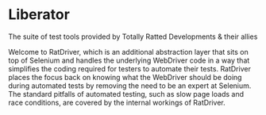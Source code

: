 # Liberator
The suite of test tools provided by Totally Ratted Developments &amp; their allies

Welcome to RatDriver, which is an additional abstraction layer that sits on top of Selenium and handles the underlying WebDriver code in a way that simplifies the coding required for testers to automate their tests. RatDriver places the focus back on knowing what the WebDriver should be doing during automated tests by removing the need to be an expert at Selenium. The standard pitfalls of automated testing, such as slow page loads and race conditions, are covered by the internal workings of RatDriver.
